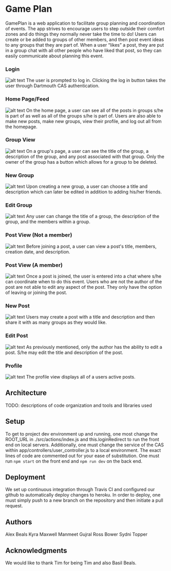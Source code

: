# Game Plan
GamePlan is a web application to facilitate group planning and coordination of events. The app strives to encourage users to step outside their comfort zones and do things they normally never take the time to do! Users can create or be added to groups of other members, and then post event ideas to any groups that they are part of. When a user “likes” a post, they are put in a group chat with all other people who have liked that post, so they can easily communicate about planning this event.

### Login
![alt text](readmepictures/Login.png "Login")
The user is prompted to log in. Clicking the log in button takes the user through Dartmouth CAS  authentication.

### Home Page/Feed
![alt text](readmepictures/Home.png "Home")
On the home page, a user can see all of the posts in groups s/he is part of as well as all of the groups s/he is part of. Users are also able to make new posts, make new groups, view their profile, and log out all from the homepage.

### Group View
![alt text](readmepictures/Groupview.png "Groupview")
On a group's page, a user can see the title of the group, a description of the group, and any post associated with that group. Only the owner of the group has a button which allows for a group to be deleted.

### New Group
![alt text](readmepictures/Groupnew.png "Groupnew")
Upon creating a new group, a user can choose a title and description which can later be edited in addition to adding his/her friends.

### Edit Group
![alt text](readmepictures/Groupedit.png "Groupedit")
Any user can change the title of a group, the description of the group, and the members within a group.

### Post View (Not a member)
![alt text](readmepictures/Post-notmember.png "Post")
Before joining a post, a user can view a post's title, members, creation date, and description.

### Post View (A member)
![alt text](readmepictures/Postview.png "Post member")
Once a post is joined, the user is entered into a chat where s/he can coordinate when to do this event. Users who are not the author of the post are not able to edit any aspect of the post. They only have the option of leaving or joining the post.

### New Post
![alt text](readmepictures/Postnew.png "Postnew")
Users may create a post with a title and description and then share it with as many groups as they would like.

### Edit Post
![alt text](readmepictures/Postedit.png "Postedit")
As previously mentioned, only the author has the ability to edit a post. S/he may edit the title and description of the post.

### Profile
![alt text](readmepictures/Profile.png "Profile")
The profile view displays all of a users active posts.


## Architecture
TODO:  descriptions of code organization and tools and libraries used


## Setup
To get to project dev environment up and running, one most change the ROOT_URL in ./src/actions/index.js and this.loginRedirect to run the front end on local servers. Additionally, one must change the service of the CAS within app/controllers/user_controller.js to a local environment. The exact lines of code are commented out for your ease of substitution. One must run `npm start` on the front end and `npm run dev` on the back end.


## Deployment
We set up continuous integration through Travis CI and configured our github to automatically deploy changes to heroku. In order to deploy, one must simply push to a new branch on the repository and then initiate a pull request. 


## Authors
Alex Beals
Kyra Maxwell
Manmeet Gujral
Ross Bower
Sydni Topper


## Acknowledgments
We would like to thank Tim for being Tim and also Basil Beals.
